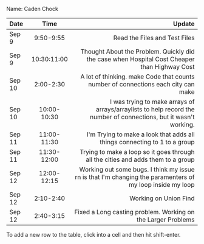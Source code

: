Name: Caden Chock

| Date   |    Time     |                                                                                                            Update |
|:-------|:-----------:|------------------------------------------------------------------------------------------------------------------:|
| Sep 9  |  9:50-9:55  |                                                                                     Read the Files and Test Files |
| Sep 9  | 10:30:11:00 |                      Thought About the Problem. Quickly did the case when Hospital Cost Cheaper than Highway Cost |
| Sep 10 |  2:00-2:30  |                                 A lot of thinking. make Code that counts number of connections each city can make |
| Sep 10 | 10:00-10:30 | I was trying to make arrays of arrays/arraylists to help record the number of connections, but it wasn't working. |
| Sep 11 | 11:00-11:30 |                                         I'm Trying to make a look that adds all things connecting to 1 to a group |
| Sep 11 | 11:30-12:00 |                                  Trying to make a loop so it goes through all the cities and adds them to a group |
| Sep 12 | 12:00-12:15 |         Working out some bugs. I think my issue rn is that I'm changing the paramenters of my loop inside my loop |
| Sep 12 |  2:10-2:40  |                                                                                             Working on Union Find |
| Sep 12 |  2:40-3:15  |                                                      Fixed a Long casting problem. Working on the Larger Problems |


To add a new row to the table, click into a cell and then hit shift-enter.